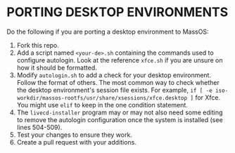# PORTING DESKTOP ENVIRONMENTS
Do the following if you are porting a desktop environment to MassOS:

1. Fork this repo.
2. Add a script named `<your-de>.sh` containing the commands used to configure autologin. Look at the reference `xfce.sh` if you are unsure on how it should be formatted.
3. Modify `autologin.sh` to add a check for your desktop environment. Follow the format of others. The most common way to check whether the desktop environment's session file exists. For example, `if [ -e iso-workdir/massos-rootfs/usr/share/xsessions/xfce.desktop ]` for Xfce. You might use `elif` to keep in the one condition statement.
4. The `livecd-installer` program may or may not also need some editing to remove the autologin configuration once the system is installed (see lines 504-509).
5. Test your changes to ensure they work.
6. Create a pull request with your additions.
